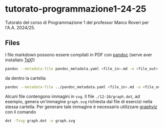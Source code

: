 # tutorato-programmazione1-24-25

Tutorato del corso di Programmazione 1 del professor Marco Roveri per l'A.A. 2024/25.

## Files

I file markdown possono essere compilati in PDF con [pandoc](https://pandoc.org/) (serve aver installato [TeX](https://tug.org/texlive/)!)

```sh
pandoc --metadata-file pandoc_metadata.yaml <file_in>.md -o <file_out>.pdf
```

da dentro la cartella:

```sh
pandoc --metadata-file ../pandoc_metadata.yaml <file_in>.md -o <file_out>.pdf
```

Alcuni file contengono immagini in `svg`. Il file `./12-10/graph.dot`, ad esempio, genera un'immagine `graph.svg` richiesta dal file di esercizi nella stessa cartella. Per generare tale immagine è necessario utilizzare [graphviz](https://graphviz.org/) con il comando

```sh
dot -Tsvg graph.dot -o graph.svg
```
